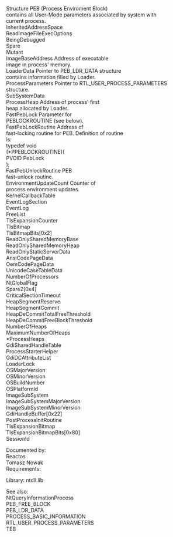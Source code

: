 Structure PEB \(Process Enviroment Block\) \
contains all User\-Mode parameters associated by system with \
current process. \
InheritedAddressSpace \
ReadImageFileExecOptions \
BeingDebugged \
Spare \
Mutant \
ImageBaseAddress Address of executable \
image in process' memory. \
LoaderData Pointer to PEB\_LDR\_DATA structure \
contains information filled by Loader. \
ProcessParameters Pointer to RTL\_USER\_PROCESS\_PARAMETERS \
structure. \
SubSystemData \
ProcessHeap Address of process' first \
heap allocated by Loader. \
FastPebLock Parameter for \
PEBLOCKROUTINE \(see below\). \
FastPebLockRoutine Address of \
fast\-locking routine for PEB. Definition of routine \
is: \
typedef void \
\(\*PPEBLOCKROUTINE\)\( \
PVOID PebLock \
\); \
FastPebUnlockRoutine PEB \
fast\-unlock routine. \
EnvironmentUpdateCount Counter of \
process environment updates. \
KernelCallbackTable \
EventLogSection \
EventLog \
FreeList \
TlsExpansionCounter \
TlsBitmap \
TlsBitmapBits\[0x2\] \
ReadOnlySharedMemoryBase \
ReadOnlySharedMemoryHeap \
ReadOnlyStaticServerData \
AnsiCodePageData \
OemCodePageData \
UnicodeCaseTableData \
NumberOfProcessors \
NtGlobalFlag \
Spare2\[0x4\] \
CriticalSectionTimeout \
HeapSegmentReserve \
HeapSegmentCommit \
HeapDeCommitTotalFreeThreshold \
HeapDeCommitFreeBlockThreshold \
NumberOfHeaps \
MaximumNumberOfHeaps \
\*ProcessHeaps \
GdiSharedHandleTable \
ProcessStarterHelper \
GdiDCAttributeList \
LoaderLock \
OSMajorVersion \
OSMinorVersion \
OSBuildNumber \
OSPlatformId \
ImageSubSystem \
ImageSubSystemMajorVersion \
ImageSubSystemMinorVersion \
GdiHandleBuffer\[0x22\] \
PostProcessInitRoutine \
TlsExpansionBitmap \
TlsExpansionBitmapBits\[0x80\] \
SessionId

Documented by: \
Reactos \
Tomasz Nowak \
Requirements:

Library: ntdll.lib

See also: \
NtQueryInformationProcess \
PEB\_FREE\_BLOCK \
PEB\_LDR\_DATA \
PROCESS\_BASIC\_INFORMATION \
RTL\_USER\_PROCESS\_PARAMETERS \
TEB
